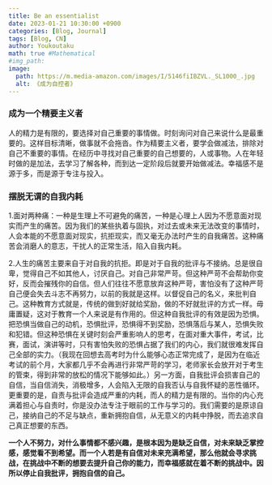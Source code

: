 ```yaml
---
title: Be an essentialist
date: 2023-01-21 10:30:00 +0900
categories: [Blog, Journal]
tags: [Blog, CN]
author: Youkoutaku
math: true #Mathematical
#img_path:
image:
  path: https://m.media-amazon.com/images/I/5146fiIBZVL._SL1000_.jpg
  alt: 《成为自控者》
---
```


### 成为一个精要主义者

人的精力是有限的，要选择对自己重要的事情做。时刻询问对自己来说什么是最重要的。这样目标清晰，做事就不会拖沓。作为精要主义者，要学会做减法，排除对自己不重要的事情。在经历中寻找对自己重要的自己想要的，人或事物。人在年轻时做的是加法，去学习了解各种，而到达一定阶段后就要开始做减法。幸福感不是源于多，而是源于专注与投入。

### 摆脱无谓的自我内耗

1.面对两种痛：一种是生理上不可避免的痛苦，一种是心理上人因为不愿意面对现实而产生的痛苦。因为我们的某些执着与固执，对过去或未来无法改变的事情时，人会本能的不愿意面对现实，抗拒现实，而又毫无办法时产生的自我痛苦。这种痛苦会消磨人的意志，干扰人的正常生活，陷入自我内耗。

2.人生的痛苦主要来自于对自我的抗拒。即是对于自我的批评与不接纳。总是很自卑，觉得自己不如其他人，讨厌自己。对自己非常严苛。但这种严苛不会帮助你变好，反而会摧残你的自信。但人们往往不愿意放弃这种严苛，害怕没有了这种严苛自己便会失去斗志不再努力，以前的我就是这样。以督促自己的名义，来批判自己。这种教育方式就是，传统的做到好就给奖励，做的不好就批评的方式一样。毋庸置疑，这对于教育一个人来说是有作用的。但这种自我批评的有效是因为恐惧。把恐惧当做自己的动机，恐惧批评，恐惧得不到奖励，恐惧落后与某人，恐惧失败和犯错。但这种恐惧在关键时刻会严重影响人的思考，在面对重大事件，考试，比赛，面试，演讲等时，只有害怕失败的恐惧占据了我们的内心，我们就很难发挥自己全部的实力。（我现在回想去高考时为什么能够心态正常完成了，是因为在临近考试的前个月，大家都几乎不会再进行非常严苛的学习，老师家长会放开对于考生的管束，得到非常的放松的情况下能够如此。）另一方面，自我批评会损害自己的自信，当自信消失，消极增多，人会陷入无限的自我否认与自我怀疑的恶性循环。更重要的是，自责与批评会造成严重的内耗，而人的精力是有限的。当你的内心充满着担心与自责时，你是没办法专注于眼前的工作与学习的。我们需要的是原谅自己，接纳自己的不足与缺点，重新拥抱自信，从无意义的内耗中挣脱，而去追求自己真正想要的东西。

**一个人不努力，对什么事情都不感兴趣，是根本因为是缺乏自信，对未来缺乏掌控感，感觉看不到希望。而一个人若是有自信对未来充满希望，那么他就会寻求挑战，在挑战中不断的想要去提升自己你的能力，而幸福感就在着不断的挑战中。因所以停止自我批评，拥抱自信的自己。**
